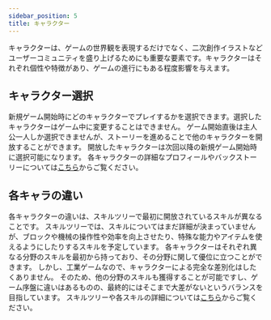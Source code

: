```yaml
---
sidebar_position: 5
title: キャラクター
---
```


キャラクターは、ゲームの世界観を表現するだけでなく、二次創作イラストなどユーザーコミュニティを盛り上げるためにも重要な要素です。キャラクターはそれぞれ個性や特徴があり、ゲームの進行にもある程度影響を与えます。

## キャラクター選択
新規ゲーム開始時にどのキャラクターでプレイするかを選択できます。選択したキャラクターはゲーム中に変更することはできません。
ゲーム開始直後は主人公一人しか選択できませんが、ストーリーを進めることで他のキャラクターを開放することができます。
開放したキャラクターは次回以降の新規ゲーム開始時に選択可能になります。
各キャラクターの詳細なプロフィールやバックストーリーについては[こちら](/docs/gdd/character/characters)からご覧ください。

## 各キャラの違い
各キャラクターの違いは、スキルツリーで最初に開放されているスキルが異なることです。
スキルツリーでは、スキルについてはまだ詳細が決まっていませんが、ブロックや機械の操作性や効率を向上させたり、特殊な能力やアイテムを使えるようにしたりするスキルを予定しています。
各キャラクターはそれぞれ異なる分野のスキルを最初から持っており、その分野に関して優位に立つことができます。
しかし、工業ゲームなので、キャラクターによる完全な差別化はしたくありません。
そのため、他の分野のスキルも獲得することが可能ですし、ゲーム序盤に違いはあるものの、最終的にはそこまで大差がないというバランスを目指しています。
スキルツリーや各スキルの詳細については[こちら](/docs/gdd/gamesystem/skill)からご覧ください。